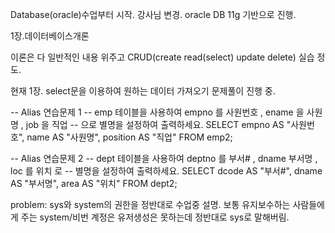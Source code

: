 Database(oracle)수업부터 시작.
강사님 변경.
oracle DB 11g 기반으로 진행.

1장.데이터베이스개론

이론은 다 일반적인 내용 위주고
CRUD(create read(select) update delete) 실습 정도.

현재
1장. select문을 이용하여 원하는 데이터 가져오기 문제풀이 진행 중.

--  Alias 연습문제 1
--  emp 테이블을 사용하여 empno 를 사원번호 , ename 을 사원명 , job 을 직업 
--  으로 별명을 설정하여 출력하세요. 
SELECT empno AS "사원번호", name AS "사원명", position AS "직업" FROM emp2;

--  Alias 연습문제 2
--  dept 테이블을 사용하여 deptno 를 부서# , dname 부서명 , loc 를 위치  로 
--  별명을 설정하여 출력하세요. 
SELECT dcode AS "부서#", dname AS "부서명", area AS "위치" FROM dept2;







problem: sys와 system의 권한을 정반대로 수업중 설명.
보통 유지보수하는 사람들에게 주는 system/비번 계정은
유저생성은 못하는데 정반대로 sys로 말해버림.


